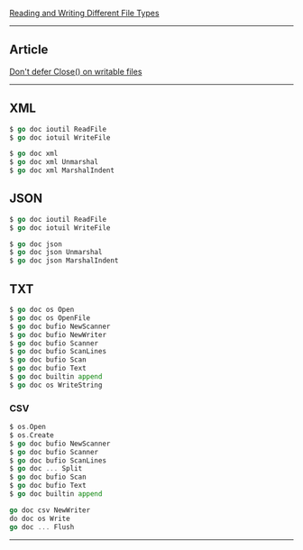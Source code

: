 
[Reading and Writing Different File Types](https://www.golangprograms.com/reading-and-writing-different-file-types.html)

***

## Article
[Don't defer Close() on writable files](https://www.joeshaw.org/dont-defer-close-on-writable-files/)

***

## XML

```go
$ go doc ioutil ReadFile
$ go doc iotuil WriteFile

$ go doc xml
$ go doc xml Unmarshal
$ go doc xml MarshalIndent
```

## JSON

```go
$ go doc ioutil ReadFile
$ go doc iotuil WriteFile

$ go doc json
$ go doc json Unmarshal
$ go doc json MarshalIndent
```

## TXT

```go
$ go doc os Open
$ go doc os OpenFile
$ go doc bufio NewScanner
$ go doc bufio NewWriter
$ go doc bufio Scanner
$ go doc bufio ScanLines
$ go doc bufio Scan
$ go doc bufio Text
$ go doc builtin append
$ go doc os WriteString

```

### CSV

```go
$ os.Open
$ os.Create
$ go doc bufio NewScanner
$ go doc bufio Scanner
$ go doc bufio ScanLines
$ go doc ... Split
$ go doc bufio Scan
$ go doc bufio Text
$ go doc builtin append

go doc csv NewWriter
do doc os Write
go doc ... Flush
```

***

